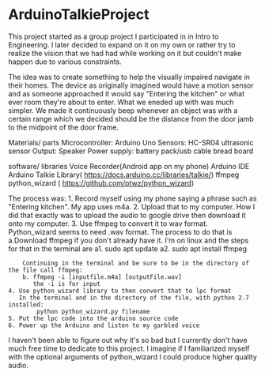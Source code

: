 # ArduinoTalkieProject

This project started as a group project I participated in in Intro to Engineering.  I later decided to expand on it on my own or rather try to realize the vision that we had had while working on it but couldn't make happen due to various constraints.

The idea was to create something to help the visually impaired navigate in their homes.  The device as originally imagined would have a motion sensor and as someone approached it would say "Entering the kitchen" or what ever room they're about to enter.  What we eneded up with was much simpler.  We made it continuously beep whenever an object was with a certain range which we decided should be the distance from the door jamb to the midpoint of the door frame.

Materials/ parts
Microcontroller: Arduino Uno
Sensors: HC-SR04 ultrasonic sensor
Output: Speaker
Power supply: battery pack/usb cable
bread board

software/ libraries
Voice Recorder(Android app on my phone)
Arduino IDE
Arduino Talkie Library( https://docs.arduino.cc/libraries/talkie/)
ffmpeg
python_wizard ( https://github.com/ptwz/python_wizard)

The process was:
    1. Record myself using my phone saying a phrase such as "Entering kitchen". My app uses m4a.
    2. Upload that to my computer.  How I did that exactly was to upload the audio to google drive then download it onto my computer.
    3. Use ffmpeg to convert it to wav format.  Python_wizard seems to need .wav format.
        The process to do that is
        a.Download ffmpeg if you don't already have it.
            I'm on linux and the steps for that in the terminal are
            a1. sudo apt update
            a2. sudo apt install ffmpeg

        Continuing in the terminal and be sure to be in the directory of the file call ffmpeg:
        b. ffmpeg -i [inputfile.m4a] [outputFile.wav]
           the -i is for input
    4. Use python_wizard library to then convert that to lpc format
       In the terminal and in the directory of the file, with python 2.7 installed:
            python python_wizard.py filename
    5. Put the lpc code into the arduino source code
    6. Power up the Arduino and listen to my garbled voice

I haven't been able to figure out why it's so bad but I currently don't have much free time to dedicate to this project.  I imagine if I familiarized myself with the optional arguments of python_wizard I could produce higher quality audio.

